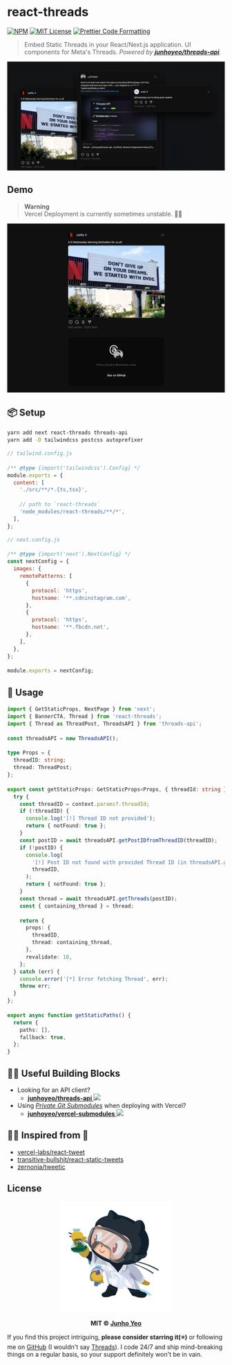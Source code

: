 # react-threads

[![NPM](https://img.shields.io/npm/v/react-threads.svg?style=flat-square&labelColor=black)](https://www.npmjs.com/package/react-threads) [![MIT License](https://img.shields.io/badge/license-MIT-blue?style=flat-square&labelColor=black)](https://github.com/junhoyeo/react-threads/blob/main/license) [![Prettier Code Formatting](https://img.shields.io/badge/code_style-prettier-brightgreen.svg?style=flat-square&labelColor=black)](https://prettier.io)

> Embed Static Threads in your React/Next.js application. UI components for Meta's Threads. _Powered by **[junhoyeo/threads-api](https://github.com/junhoyeo/threads-api)**._

[![cover](.github/cover.jpg)](https://react-threads.vercel.app/CuUoEcbRFma)

## Demo

> **Warning**<br/>
> Vercel Deployment is currently sometimes unstable. 🏴‍☠️

[![cover](.github/cover-netflix.png)](https://react-threads.vercel.app/CuUoEcbRFma)

## 📦 Setup

```bash
yarn add next react-threads threads-api
yarn add -D tailwindcss postcss autoprefixer
```

```js
// tailwind.config.js

/** @type {import('tailwindcss').Config} */
module.exports = {
  content: [
    './src/**/*.{ts,tsx}',

    // path to `react-threads`
    'node_modules/react-threads/**/*',
  ],
};
```

```js
// next.config.js

/** @type {import('next').NextConfig} */
const nextConfig = {
  images: {
    remotePatterns: [
      {
        protocol: 'https',
        hostname: '**.cdninstagram.com',
      },
      {
        protocol: 'https',
        hostname: '**.fbcdn.net',
      },
    ],
  },
};

module.exports = nextConfig;
```

## 🚀 Usage

```ts
import { GetStaticProps, NextPage } from 'next';
import { BannerCTA, Thread } from 'react-threads';
import { Thread as ThreadPost, ThreadsAPI } from 'threads-api';

const threadsAPI = new ThreadsAPI();

type Props = {
  threadID: string;
  thread: ThreadPost;
};

export const getStaticProps: GetStaticProps<Props, { threadId: string }> = async (context) => {
  try {
    const threadID = context.params?.threadId;
    if (!threadID) {
      console.log('[!] Thread ID not provided');
      return { notFound: true };
    }
    const postID = await threadsAPI.getPostIDfromThreadID(threadID);
    if (!postID) {
      console.log(
        '[!] Post ID not found with provided Thread ID (in threadsAPI.getPostIDfromThreadID):',
        threadID,
      );
      return { notFound: true };
    }
    const thread = await threadsAPI.getThreads(postID);
    const { containing_thread } = thread;

    return {
      props: {
        threadID,
        thread: containing_thread,
      },
      revalidate: 10,
    };
  } catch (err) {
    console.error('[*] Error fetching Thread', err);
    throw err;
  }
};

export async function getStaticPaths() {
  return {
    paths: [],
    fallback: true,
  };
}
```

## 🏴‍☠️ Useful Building Blocks

- Looking for an API client?
  - **[junhoyeo/threads-api ![](https://img.shields.io/github/stars/junhoyeo%2Fthreads-api?style=social)](https://github.com/junhoyeo/threads-api)**
- Using [_Private Git Submodules_](https://github.com/orgs/vercel/discussions/44) when deploying with Vercel?
  - **[junhoyeo/vercel-submodules ![](https://img.shields.io/github/stars/junhoyeo%2Fvercel-submodules?style=social)](https://github.com/junhoyeo/vercel-submodules)**

## 🏴‍☠️ Inspired from 🤍

- [vercel-labs/react-tweet](https://github.com/vercel-labs/react-tweet)
- [transitive-bullshit/react-static-tweets](https://github.com/transitive-bullshit/react-static-tweets)
- [zernonia/tweetic](https://github.com/zernonia/tweetic)

## License

<p align="center">
  <a href="https://github.com/junhoyeo">
    <img src="https://github.com/junhoyeo/threads-api/raw/main/.github/labtocat.png" width="256" height="256">
  </a>
</p>

<p align="center">
  <strong>MIT © <a href="https://github.com/junhoyeo">Junho Yeo</a></strong>
</p>

If you find this project intriguing, **please consider starring it(⭐)** or following me on [GitHub](https://github.com/junhoyeo) (I wouldn't say [Threads](https://www.threads.net/@_junhoyeo)). I code 24/7 and ship mind-breaking things on a regular basis, so your support definitely won't be in vain.
